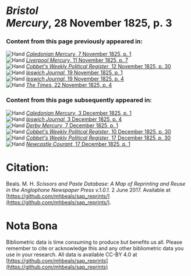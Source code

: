 # *Bristol Mercury*, 28 November 1825, p. 3  
  
### Content from this page previously appeared in:  
![Hand](http://scissorsandpaste.net/wp-content/uploads/2017/06/smallhandpointer.png) [*Caledonian Mercury*, 7 November 1825, p. 1](https://mhbeals.github.io/sap_html/Caledonian-Mercury/Caledonian-Mercury-7-November-1825-p-1)  
![Hand](http://scissorsandpaste.net/wp-content/uploads/2017/06/smallhandpointer.png) [*Liverpool Mercury*, 11 November 1825, p. 7](https://mhbeals.github.io/sap_html/Liverpool-Mercury/Liverpool-Mercury-11-November-1825-p-7)  
![Hand](http://scissorsandpaste.net/wp-content/uploads/2017/06/smallhandpointer.png) [*Cobbet's Weekly Political Register*, 12 November 1825, p. 30](https://mhbeals.github.io/sap_html/Cobbet's-Weekly-Political-Register/Cobbet's-Weekly-Political-Register-12-November-1825-p-30)  
![Hand](http://scissorsandpaste.net/wp-content/uploads/2017/06/smallhandpointer.png) [*Ipswich Journal*, 19 November 1825, p. 1](https://mhbeals.github.io/sap_html/Ipswich-Journal/Ipswich-Journal-19-November-1825-p-1)  
![Hand](http://scissorsandpaste.net/wp-content/uploads/2017/06/smallhandpointer.png) [*Ipswich Journal*, 19 November 1825, p. 4](https://mhbeals.github.io/sap_html/Ipswich-Journal/Ipswich-Journal-19-November-1825-p-4)  
![Hand](http://scissorsandpaste.net/wp-content/uploads/2017/06/smallhandpointer.png) [*The Times*, 22 November 1825, p. 4](https://mhbeals.github.io/sap_html/The-Times/The-Times-22-November-1825-p-4)  
  
### Content from this page subsequently appeared in:  
![Hand](http://scissorsandpaste.net/wp-content/uploads/2017/06/smallhandpointer.png) [*Caledonian Mercury*, 3 December 1825, p. 1](https://mhbeals.github.io/sap_html/Caledonian-Mercury/Caledonian-Mercury-3-December-1825-p-1)  
![Hand](http://scissorsandpaste.net/wp-content/uploads/2017/06/smallhandpointer.png) [*Ipswich Journal*, 3 December 1825, p. 4](https://mhbeals.github.io/sap_html/Ipswich-Journal/Ipswich-Journal-3-December-1825-p-4)  
![Hand](http://scissorsandpaste.net/wp-content/uploads/2017/06/smallhandpointer.png) [*Derby Mercury*, 7 December 1825, p. 1](https://mhbeals.github.io/sap_html/Derby-Mercury/Derby-Mercury-7-December-1825-p-1)  
![Hand](http://scissorsandpaste.net/wp-content/uploads/2017/06/smallhandpointer.png) [*Cobbet's Weekly Political Register*, 10 December 1825, p. 30](https://mhbeals.github.io/sap_html/Cobbet's-Weekly-Political-Register/Cobbet's-Weekly-Political-Register-10-December-1825-p-30)  
![Hand](http://scissorsandpaste.net/wp-content/uploads/2017/06/smallhandpointer.png) [*Cobbet's Weekly Political Register*, 17 December 1825, p. 30](https://mhbeals.github.io/sap_html/Cobbet's-Weekly-Political-Register/Cobbet's-Weekly-Political-Register-17-December-1825-p-30)  
![Hand](http://scissorsandpaste.net/wp-content/uploads/2017/06/smallhandpointer.png) [*Newcastle Courant*, 17 December 1825, p. 1](https://mhbeals.github.io/sap_html/Newcastle-Courant/Newcastle-Courant-17-December-1825-p-1)  


# Citation: 

Beals. M. H. *Scissors and Paste Database: A Map of Reprinting and Reuse in the Anglophone Newspaper Press v.1.0.1.* 2 June 2017. Available at [https://github.com/mhbeals/sap_reprints/](https://github.com/mhbeals/sap_reprints/). 

# Nota Bona

Bibliometric data is time consuming to produce but benefits us all. Please remember to cite or acknowledge this and any other bibliometric data you use in your research. All data is available CC-BY 4.0 at [https://github.com/mhbeals/sap_reprints](https://github.com/mhbeals/sap_reprints)
